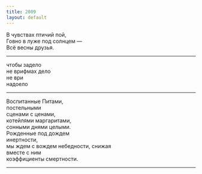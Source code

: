 ```yaml
---
title: 2009
layout: default
---
```



В чувствах птичий пой,  
Говно в луже под солнцем —  
Всё весны друзья.

***

чтобы задело  
не врифмах дело  
не ври  
надоело  


***

Воспитанные Питами,  
постельными  
сценами с ценами,   
котейлями маргаритами,  
сонными днями целыми.  
Рожденные под дождем  
инертности,  
мы ждем с вождем небедности, снижая  
вместе с ним  
коэффициенты смертности.  

***
